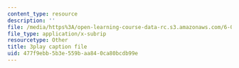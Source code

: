 ```yaml
---
content_type: resource
description: ''
file: /media/https%3A/open-learning-course-data-rc.s3.amazonaws.com/6-042j-mathematics-for-computer-science-spring-2015/477f9ebb5b3e559baa840ca80bcdb99e_TWVntUfXsKs.vtt
file_type: application/x-subrip
resourcetype: Other
title: 3play caption file
uid: 477f9ebb-5b3e-559b-aa84-0ca80bcdb99e
---
```

